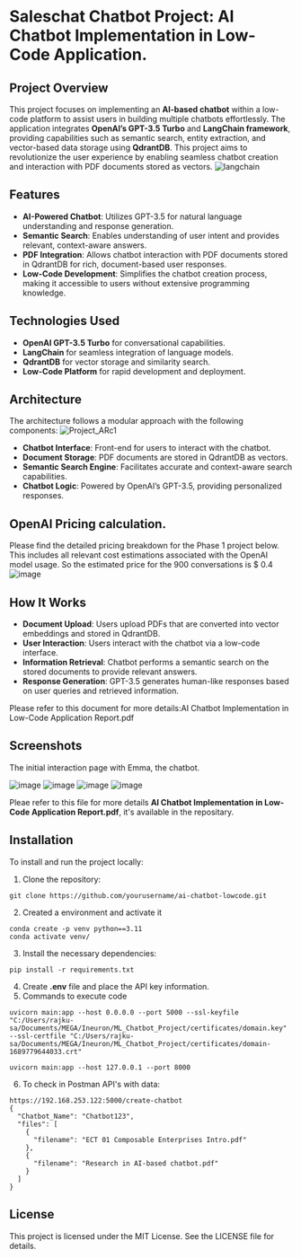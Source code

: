 # Saleschat Chatbot Project: AI Chatbot Implementation in Low-Code Application.

## Project Overview
This project focuses on implementing an **AI-based chatbot** within a low-code platform to assist users in building multiple chatbots effortlessly. The application integrates **OpenAI’s GPT-3.5 Turbo** and **LangChain framework**, providing capabilities such as semantic search, entity extraction, and vector-based data storage using **QdrantDB**. This project aims to revolutionize the user experience by enabling seamless chatbot creation and interaction with PDF documents stored as vectors.
![langchain](https://github.com/user-attachments/assets/850e44f7-6ac5-45eb-93a8-6e5a48ebed85)

## Features
- **AI-Powered Chatbot**: Utilizes GPT-3.5 for natural language understanding and response generation.
- **Semantic Search**: Enables understanding of user intent and provides relevant, context-aware answers.
- **PDF Integration**: Allows chatbot interaction with PDF documents stored in QdrantDB for rich, document-based user responses.
- **Low-Code Development**: Simplifies the chatbot creation process, making it accessible to users without extensive programming knowledge.

## Technologies Used
- **OpenAI GPT-3.5 Turbo** for conversational capabilities.
- **LangChain** for seamless integration of language models.
- **QdrantDB** for vector storage and similarity search.
- **Low-Code Platform** for rapid development and deployment.

## Architecture
The architecture follows a modular approach with the following components:
![Project_ARc1](https://github.com/user-attachments/assets/5b7a2f4c-1e24-4bd7-a81f-9dc1cc0dd97d)

- **Chatbot Interface**: Front-end for users to interact with the chatbot.
- **Document Storage**: PDF documents are stored in QdrantDB as vectors.
- **Semantic Search Engine**: Facilitates accurate and context-aware search capabilities.
- **Chatbot Logic**: Powered by OpenAI’s GPT-3.5, providing personalized responses.
  
## OpenAI Pricing calculation.

Please find the detailed pricing breakdown for the Phase 1 project below. This includes all relevant cost estimations associated with the OpenAI model usage.
So the estimated price for the 900 conversations is $ 0.4
![image](https://github.com/user-attachments/assets/c456f562-cc95-4d26-9a4c-f058f27414ee)


## How It Works
- **Document Upload**: Users upload PDFs that are converted into vector embeddings and stored in QdrantDB.
- **User Interaction**: Users interact with the chatbot via a low-code interface.
- **Information Retrieval**: Chatbot performs a semantic search on the stored documents to provide relevant answers.
- **Response Generation**: GPT-3.5 generates human-like responses based on user queries and retrieved information.

Please refer to this document for more details:AI Chatbot Implementation in Low-Code Application Report.pdf

## Screenshots
The initial interaction page with Emma, the chatbot.
   
![image](https://github.com/user-attachments/assets/767fbd95-2e04-4992-b2b0-f4dcc3541595)
![image](https://github.com/user-attachments/assets/4e48162d-9953-41fc-b82f-f0d038f3a8d0)
![image](https://github.com/user-attachments/assets/7e011804-a394-4054-b7da-0ec34334194e)
![image](https://github.com/user-attachments/assets/9a37575a-2694-44af-821c-9d50748350df)

Pleae refer to this file for more details **AI Chatbot Implementation in Low-Code Application Report.pdf**, it's available in the repositary.
## Installation
To install and run the project locally:
1. Clone the repository:
```
git clone https://github.com/yourusername/ai-chatbot-lowcode.git
```
2. Created a environment and activate it
```
conda create -p venv python==3.11
conda activate venv/
```
3. Install the necessary dependencies:
```
pip install -r requirements.txt
```

4. Create **.env** file and place the API key information.
5. Commands to execute code
```
uvicorn main:app --host 0.0.0.0 --port 5000 --ssl-keyfile "C:/Users/rajku-sa/Documents/MEGA/Ineuron/ML_Chatbot_Project/certificates/domain.key" --ssl-certfile "C:/Users/rajku-sa/Documents/MEGA/Ineuron/ML_Chatbot_Project/certificates/domain-1689779644033.crt"

uvicorn main:app --host 127.0.0.1 --port 8000
```

6. To check in Postman API's with data:
```
https://192.168.253.122:5000/create-chatbot
{
  "Chatbot_Name": "Chatbot123",
  "files": [
    {
      "filename": "ECT 01 Composable Enterprises Intro.pdf"
    },
    {
      "filename": "Research in AI-based chatbot.pdf"
    }
  ]
}
```
## License
This project is licensed under the MIT License. See the LICENSE file for details.
